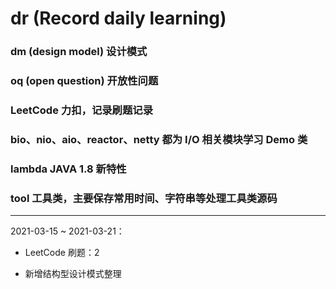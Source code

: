 # dr (Record daily learning)

### dm (design model) 设计模式

### oq (open question) 开放性问题

### LeetCode 力扣，记录刷题记录

### bio、nio、aio、reactor、netty 都为 I/O 相关模块学习 Demo 类

### lambda JAVA 1.8 新特性

### tool 工具类，主要保存常用时间、字符串等处理工具类源码

--- 

2021-03-15 ~ 2021-03-21：

- LeetCode 刷题：2

- 新增结构型设计模式整理